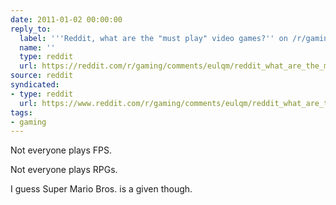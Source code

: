 ```yaml
---
date: 2011-01-02 00:00:00
reply_to:
  label: '''Reddit, what are the "must play" video games?'' on /r/gaming'
  name: ''
  type: reddit
  url: https://reddit.com/r/gaming/comments/eulqm/reddit_what_are_the_must_play_video_games/
source: reddit
syndicated:
- type: reddit
  url: https://www.reddit.com/r/gaming/comments/eulqm/reddit_what_are_the_must_play_video_games/c1b25pz/
tags:
- gaming
---
```


Not everyone plays FPS.

Not everyone plays RPGs.

I guess Super Mario Bros. is a given though.